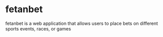 # fetanbet
fetanbet is a web application that allows users to place bets on different sports events, races, or games
